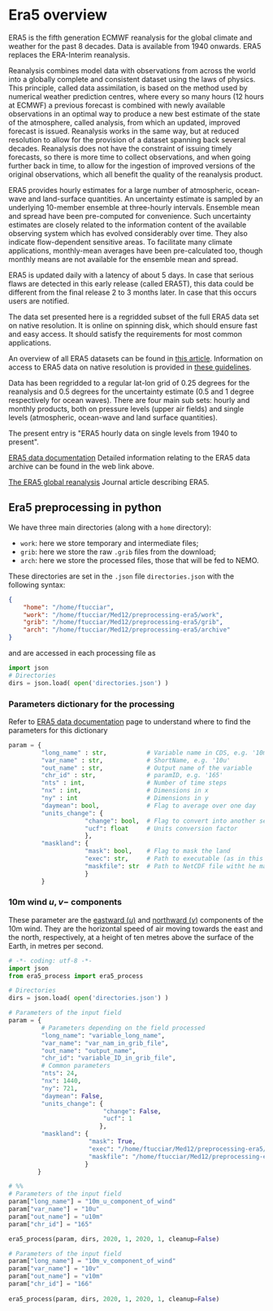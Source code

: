 # Era5 overview
ERA5 is the fifth generation ECMWF reanalysis for the global climate and weather for the past 8 decades. Data is available from 1940 onwards. ERA5 replaces the ERA-Interim reanalysis.

Reanalysis combines model data with observations from across the world into a globally complete and consistent dataset using the laws of physics. This principle, called data assimilation, is based on the method used by numerical weather prediction centres, where every so many hours (12 hours at ECMWF) a previous forecast is combined with newly available observations in an optimal way to produce a new best estimate of the state of the atmosphere, called analysis, from which an updated, improved forecast is issued. Reanalysis works in the same way, but at reduced resolution to allow for the provision of a dataset spanning back several decades. Reanalysis does not have the constraint of issuing timely forecasts, so there is more time to collect observations, and when going further back in time, to allow for the ingestion of improved versions of the original observations, which all benefit the quality of the reanalysis product.

ERA5 provides hourly estimates for a large number of atmospheric, ocean-wave and land-surface quantities. An uncertainty estimate is sampled by an underlying 10-member ensemble at three-hourly intervals. Ensemble mean and spread have been pre-computed for convenience. Such uncertainty estimates are closely related to the information content of the available observing system which has evolved considerably over time. They also indicate flow-dependent sensitive areas. To facilitate many climate applications, monthly-mean averages have been pre-calculated too, though monthly means are not available for the ensemble mean and spread.

ERA5 is updated daily with a latency of about 5 days. In case that serious flaws are detected in this early release (called ERA5T), this data could be different from the final release 2 to 3 months later. In case that this occurs users are notified.

The data set presented here is a regridded subset of the full ERA5 data set on native resolution. It is online on spinning disk, which should ensure fast and easy access. It should satisfy the requirements for most common applications.

An overview of all ERA5 datasets can be found in [this article](https://confluence.ecmwf.int/display/CKB/The+family+of+ERA5+datasets). Information on access to ERA5 data on native resolution is provided in [these guidelines](https://confluence.ecmwf.int/display/CKB/How+to+download+ERA5).

Data has been regridded to a regular lat-lon grid of 0.25 degrees for the reanalysis and 0.5 degrees for the uncertainty estimate (0.5 and 1 degree respectively for ocean waves). There are four main sub sets: hourly and monthly products, both on pressure levels (upper air fields) and single levels (atmospheric, ocean-wave and land surface quantities).

The present entry is "ERA5 hourly data on single levels from 1940 to present".

[ERA5 data documentation](https://confluence.ecmwf.int/display/CKB/ERA5%3A+data+documentation)
Detailed information relating to the ERA5 data archive can be found in the web link above.


[The ERA5 global reanalysis](https://rmets.onlinelibrary.wiley.com/doi/epdf/10.1002/qj.3803)
Journal article describing ERA5.


## Era5 preprocessing in python

We have three main directories (along with a `home` directory): 
- `work`: here we store temporary and intermediate files;
- `grib`: here we store the raw `.grib` files from the download;
- `arch`: here we store the processed files, those that will be fed to NEMO.
 
These directories are set in the `.json` file `directories.json` with the following syntax:
```json
{
    "home": "/home/ftucciar",
    "work": "/home/ftucciar/Med12/preprocessing-era5/work",
    "grib": "/home/ftucciar/Med12/preprocessing-era5/grib",
    "arch": "/home/ftucciar/Med12/preprocessing-era5/archive"
}
```
and are accessed in each processing file as
```python
import json
# Directories
dirs = json.load( open('directories.json') )
```


### Parameters dictionary for the processing
Refer to [ERA5 data documentation](https://confluence.ecmwf.int/display/CKB/ERA5%3A+data+documentation) page to understand where to find the parameters for this dictionary
```python
param = {
         "long_name" : str,           # Variable name in CDS, e.g. '10m_u_component_of_wind'
         "var_name" : str,            # ShortName, e.g. '10u'
         "out_name" : str,            # Output name of the variable
         "chr_id" : str,              # paramID, e.g. '165'
         "nts" : int,                 # Number of time steps
         "nx" : int,                  # Dimensions in x
         "ny" : int                   # Dimensions in y
         "daymean": bool,             # Flag to average over one day
         "units_change": {
                     "change": bool,  # Flag to convert into another set of units
                     "ucf": float     # Units conversion factor
                     },
         "maskland": {
                     "mask": bool,    # Flag to mask the land
                     "exec": str,     # Path to executable (as in this case this is in fortran)
                     "maskfile": str  # Path to NetCDF file witht he mask 
                     }
         }
```
### 10m wind $u,v-$ components
These parameter are the [eastward ($u$)](https://codes.ecmwf.int/grib/param-db/165) and [northward ($v$)](https://codes.ecmwf.int/grib/param-db/166) components of the 10m wind. They are the horizontal speed of air moving towards the east and the north, respectively, at a height of ten metres above the surface of the Earth, in metres per second.

```python
# -*- coding: utf-8 -*-
import json
from era5_process import era5_process

# Directories
dirs = json.load( open('directories.json') )

# Parameters of the input field
param = {
         # Parameters depending on the field processed
         "long_name": "variable_long_name",
         "var_name": "var_nam_in_grib_file",
         "out_name": "output_name",
         "chr_id": "variable_ID_in_grib_file",
         # Common parameters
         "nts": 24,
         "nx": 1440,
         "ny": 721,
         "daymean": False,
         "units_change": {
                          "change": False,
                          "ucf": 1
                         },
         "maskland": {
                      "mask": True,
                      "exec": "/home/ftucciar/Med12/preprocessing-era5/tools/scr2/flandR.x",
                      "maskfile": "/home/ftucciar/Med12/preprocessing-era5/tools/lsm_ERA5_0.25.nc"
                     }
        }

# %%
# Parameters of the input field
param["long_name"] = "10m_u_component_of_wind"
param["var_name"] = "10u"
param["out_name"] = "u10m"
param["chr_id"] = "165"

era5_process(param, dirs, 2020, 1, 2020, 1, cleanup=False)

# Parameters of the input field
param["long_name"] = "10m_v_component_of_wind"
param["var_name"] = "10v"
param["out_name"] = "v10m"
param["chr_id"] = "166"
        
era5_process(param, dirs, 2020, 1, 2020, 1, cleanup=False)
```
